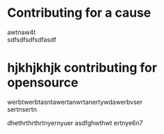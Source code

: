 
<div>
  <h1>
    Contributing for a cause</h1>
  </h1>
  </div>awtnaw4t
<div>sdfsdfsdfsdfasdf
  <h1>hjkhjkhjk
    contributing for opensource</h1>
  </h1>werbtwerbtasntawertanwrtanertywdawerbvser
  </div>sertnsertn

dhethrthrthrtnyernyuer
asdfghwthwt
ertnye6n7
